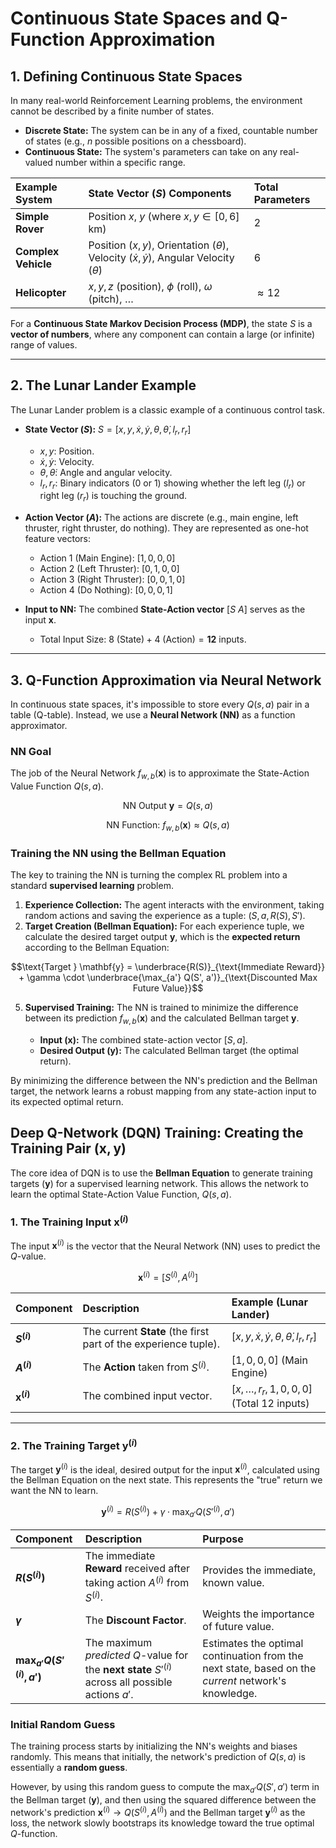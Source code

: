 # Continuous State Spaces and Q-Function Approximation

## 1. Defining Continuous State Spaces

In many real-world Reinforcement Learning problems, the environment cannot be described by a finite number of states.

* **Discrete State:** The system can be in any of a fixed, countable number of states (e.g., $n$ possible positions on a chessboard).
* **Continuous State:** The system's parameters can take on any real-valued number within a specific range.

| Example System | State Vector ($S$) Components | Total Parameters |
| :--- | :--- | :--- |
| **Simple Rover** | Position $x$, $y$ (where $x, y \in [0, 6]$ km) | 2 |
| **Complex Vehicle** | Position ($x, y$), Orientation ($\theta$), Velocity ($\dot{x}, \dot{y}$), Angular Velocity ($\dot{\theta}$) | 6 |
| **Helicopter** | $x, y, z$ (position), $\phi$ (roll), $\omega$ (pitch), $\dots$ | $\approx 12$ |

For a **Continuous State Markov Decision Process (MDP)**, the state $S$ is a **vector of numbers**, where any component can contain a large (or infinite) range of values.

---

## 2. The Lunar Lander Example

The Lunar Lander problem is a classic example of a continuous control task.

* **State Vector ($S$):** $S = [x, y, \dot{x}, \dot{y}, \theta, \dot{\theta}, l_r, r_r]$
    * $x, y$: Position.
    * $\dot{x}, \dot{y}$: Velocity.
    * $\theta, \dot{\theta}$: Angle and angular velocity.
    * $l_r, r_r$: Binary indicators (0 or 1) showing whether the left leg ($l_r$) or right leg ($r_r$) is touching the ground.

* **Action Vector ($A$):** The actions are discrete (e.g., main engine, left thruster, right thruster, do nothing). They are represented as one-hot feature vectors:
    * Action 1 (Main Engine): $[1, 0, 0, 0]$
    * Action 2 (Left Thruster): $[0, 1, 0, 0]$
    * Action 3 (Right Thruster): $[0, 0, 1, 0]$
    * Action 4 (Do Nothing): $[0, 0, 0, 1]$

* **Input to NN:** The combined **State-Action vector** $[S \ A]$ serves as the input $\mathbf{x}$.
    * Total Input Size: $8 \text{ (State)} + 4 \text{ (Action)} = \mathbf{12}$ inputs.

---

## 3. Q-Function Approximation via Neural Network

In continuous state spaces, it's impossible to store every $Q(s, a)$ pair in a table (Q-table). Instead, we use a **Neural Network (NN)** as a function approximator.

### NN Goal

The job of the Neural Network $f_{w,b}(\mathbf{x})$ is to approximate the State-Action Value Function $Q(s, a)$.

$$\text{NN Output } \mathbf{y} = Q(s, a)$$

$$\text{NN Function: } f_{w,b}(\mathbf{x}) \approx Q(s, a)$$

### Training the NN using the Bellman Equation

The key to training the NN is turning the complex RL problem into a standard **supervised learning** problem.

1.  **Experience Collection:** The agent interacts with the environment, taking random actions and saving the experience as a tuple: $(S, a, R(S), S')$.
2.  **Target Creation (Bellman Equation):** For each experience tuple, we calculate the desired target output $\mathbf{y}$, which is the **expected return** according to the Bellman Equation:

$$\text{Target } \mathbf{y} = \underbrace{R(S)}_{\text{Immediate Reward}} + \gamma \cdot \underbrace{\max_{a'} Q(S', a')}_{\text{Discounted Max Future Value}}$$

5.  **Supervised Training:** The NN is trained to minimize the difference between its prediction $f_{w,b}(\mathbf{x})$ and the calculated Bellman target $\mathbf{y}$.

    * **Input ($\mathbf{x}$):** The combined state-action vector $[S, a]$.
    * **Desired Output ($\mathbf{y}$):** The calculated Bellman target (the optimal return).

By minimizing the difference between the NN's prediction and the Bellman target, the network learns a robust mapping from any state-action input to its expected optimal return.

## Deep Q-Network (DQN) Training: Creating the Training Pair $(\mathbf{x}, \mathbf{y})$

The core idea of DQN is to use the **Bellman Equation** to generate training targets ($\mathbf{y}$) for a supervised learning network. This allows the network to learn the optimal State-Action Value Function, $Q(s, a)$.

### 1. The Training Input $\mathbf{x}^{(i)}$

The input $\mathbf{x}^{(i)}$ is the vector that the Neural Network (NN) uses to predict the $Q$-value.

$$\mathbf{x}^{(i)} = [S^{(i)}, A^{(i)}]$$

| Component | Description | Example (Lunar Lander) |
| :--- | :--- | :--- |
| **$S^{(i)}$** | The current **State** (the first part of the experience tuple). | $[x, y, \dot{x}, \dot{y}, \theta, \dot{\theta}, l_r, r_r]$ |
| **$A^{(i)}$** | The **Action** taken from $S^{(i)}$. | $[1, 0, 0, 0]$ (Main Engine) |
| **$\mathbf{x}^{(i)}$** | The combined input vector. | $[x, \dots, r_r, 1, 0, 0, 0]$ (Total 12 inputs) |

---

### 2. The Training Target $\mathbf{y}^{(i)}$

The target $\mathbf{y}^{(i)}$ is the ideal, desired output for the input $\mathbf{x}^{(i)}$, calculated using the Bellman Equation on the next state. This represents the "true" return we want the NN to learn.

$$\mathbf{y}^{(i)} = R(S^{(i)}) + \gamma \cdot \max_{a'} Q(S'^{(i)}, a')$$

| Component | Description | Purpose |
| :--- | :--- | :--- |
| **$R(S^{(i)})$** | The immediate **Reward** received after taking action $A^{(i)}$ from $S^{(i)}$. | Provides the immediate, known value. |
| **$\gamma$** | The **Discount Factor**. | Weights the importance of future value. |
| **$\max_{a'} Q(S'^{(i)}, a')$** | The maximum *predicted* $Q$-value for the **next state** $S'^{(i)}$ across all possible actions $a'$. | Estimates the optimal continuation from the next state, based on the *current* network's knowledge. |

### Initial Random Guess

The training process starts by initializing the NN's weights and biases randomly. This means that initially, the network's prediction of $Q(s, a)$ is essentially a **random guess**.

However, by using this random guess to compute the $\max_{a'} Q(S', a')$ term in the Bellman target ($\mathbf{y}$), and then using the squared difference between the network's prediction $\mathbf{x}^{(i)} \to Q(S^{(i)}, A^{(i)})$ and the Bellman target $\mathbf{y}^{(i)}$ as the loss, the network slowly bootstraps its knowledge toward the true optimal $Q$-function.
